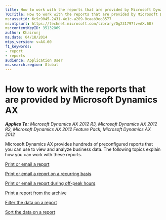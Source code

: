 ```yaml
---
title: How to work with the reports that are provided by Microsoft Dynamics AX
TOCTitle: How to work with the reports that are provided by Microsoft Dynamics AX
ms:assetid: 6c9c9045-2431-4e1c-a209-0caab9ec8577
ms:mtpsurl: https://technet.microsoft.com/library/Gg231797(v=AX.60)
ms:contentKeyID: 35132869
author: Khairunj
ms.date: 04/18/2014
mtps_version: v=AX.60
f1_keywords:
- report
- reports
audience: Application User
ms.search.region: Global
---
```


# How to work with the reports that are provided by Microsoft Dynamics AX 


_**Applies To:** Microsoft Dynamics AX 2012 R3, Microsoft Dynamics AX 2012 R2, Microsoft Dynamics AX 2012 Feature Pack, Microsoft Dynamics AX 2012_

Microsoft Dynamics AX provides hundreds of preconfigured reports that you can use to view and analyze business data. The following topics explain how you can work with these reports.

[Print or email a report](print-or-email-a-report.md)

[Print or email a report on a recurring basis](print-or-email-a-report-on-a-recurring-basis.md)

[Print or email a report during off-peak hours](print-or-email-a-report-during-off-peak-hours.md)

[Print a report from the archive](print-a-report-from-the-archive.md)

[Filter the data on a report](filter-the-data-on-a-report.md)

[Sort the data on a report](sort-the-data-on-a-report.md)

  


